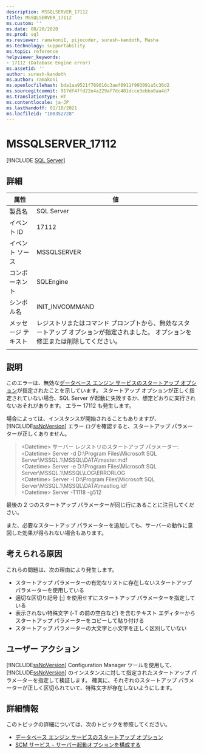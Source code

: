 ```yaml
---
description: MSSQLSERVER_17112
title: MSSQLSERVER_17112
ms.custom: ''
ms.date: 08/20/2020
ms.prod: sql
ms.reviewer: ramakoni1, pijocoder, suresh-kandoth, Masha
ms.technology: supportability
ms.topic: reference
helpviewer_keywords:
- 17112 (Database Engine error)
ms.assetid: ''
author: suresh-kandoth
ms.author: ramakoni
ms.openlocfilehash: bda1aa9521f789616c3aef0911f993091a5c36d2
ms.sourcegitcommit: 917df4ffd22e4a229af7dc481dcce3ebba0aa4d7
ms.translationtype: HT
ms.contentlocale: ja-JP
ms.lasthandoff: 02/10/2021
ms.locfileid: "100352728"
---
```

# <a name="mssqlserver_17112"></a>MSSQLSERVER_17112
 [!INCLUDE [SQL Server](../../includes/applies-to-version/sqlserver.md)]

## <a name="details"></a>詳細

|属性|値|
|---|---|
|製品名|SQL Server|
|イベント ID|17112|
|イベント ソース|MSSQLSERVER|
|コンポーネント|SQLEngine|
|シンボル名|INIT_INVCOMMAND|
|メッセージ テキスト|レジストリまたはコマンド プロンプトから、無効なスタートアップ オプションが指定されました。 オプションを修正または削除してください。|
||

## <a name="explanation"></a>説明

このエラーは、無効な[データベース エンジン サービスのスタートアップ オプション](../../database-engine/configure-windows/database-engine-service-startup-options.md)が指定されたことを示しています。 スタートアップ オプションが正しく指定されていない場合、SQL Server が起動に失敗するか、想定どおりに実行されないおそれがあります。 エラー 17112 も発生します。

場合によっては、インスタンスが開始されることもありますが、[!INCLUDE[ssNoVersion](../../includes/ssnoversion-md.md)] エラー ログを確認すると、スタートアップ パラメーターが正しくありません。

> \<Datetime> サーバー レジストリのスタートアップ パラメーター:  
\<Datetime> Server -d D:\Program Files\Microsoft SQL Server\MSSQL.1\MSSQL\DATA\master.mdf  
\<Datetime> Server -e D:\Program Files\Microsoft SQL Server\MSSQL.1\MSSQL\LOG\ERRORLOG  
\<Datetime> Server -l D:\Program Files\Microsoft SQL Server\MSSQL.1\MSSQL\DATA\mastlog.ldf  
\<Datetime> Server -T1118 -g512

最後の 2 つのスタートアップ パラメーターが同じ行にあることに注目してください。

また、必要なスタートアップ パラメーターを追加しても、サーバーの動作に意図した効果が得られない場合もあります。

## <a name="possible-causes"></a>考えられる原因

これらの問題は、次の理由により発生します。

- スタートアップ パラメーターの有効なリストに存在しないスタートアップ パラメーターを使用している
- 適切な区切り記号 [;] を使用せずにスタートアップ パラメーターを指定している
- 表示されない特殊文字 (-T の前の空白など) を含むテキスト エディターからスタートアップ パラメーターをコピーして貼り付ける
- スタートアップ パラメーターの大文字と小文字を正しく区別していない

## <a name="user-action"></a>ユーザー アクション

[!INCLUDE[ssNoVersion](../../includes/ssnoversion-md.md)] Configuration Manager ツールを使用して、[!INCLUDE[ssNoVersion](../../includes/ssnoversion-md.md)] のインスタンスに対して指定されたスタートアップ パラメーターを指定して検証します。 確実に、それぞれのスタートアップ パラメーターが正しく区切られていて、特殊文字が存在しないようにします。

## <a name="more-information"></a>詳細情報

このトピックの詳細については、次のトピックを参照してください。

- [データベース エンジン サービスのスタートアップ オプション](../../database-engine/configure-windows/database-engine-service-startup-options.md)
- [SCM サービス - サーバー起動オプションを構成する](../../database-engine/configure-windows/scm-services-configure-server-startup-options.md)